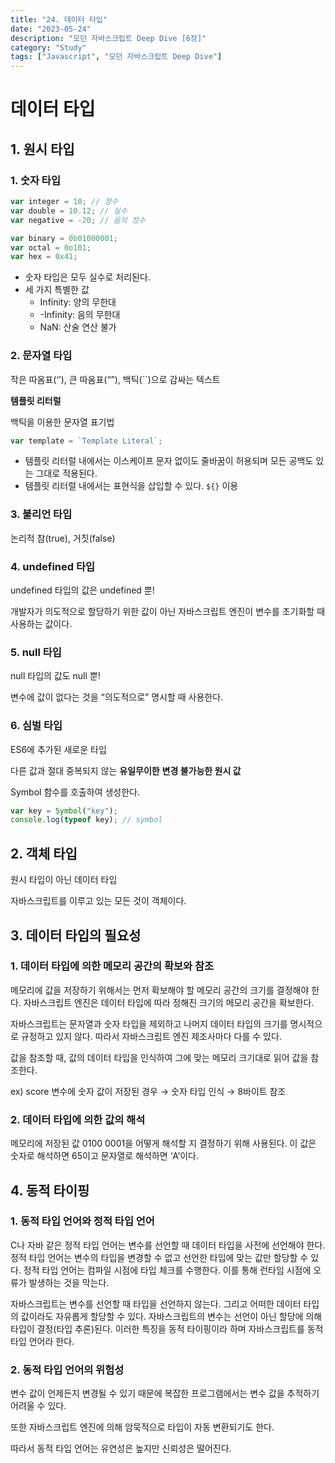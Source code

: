 ```yaml
---
title: "24. 데이터 타입"
date: "2023-05-24"
description: "모던 자바스크립트 Deep Dive [6장]"
category: "Study"
tags: ["Javascript", "모던 자바스크립트 Deep Dive"]
---
```


# 데이터 타입

## 1. 원시 타입

### 1. 숫자 타입

```js
var integer = 10; // 정수
var double = 10.12; // 실수
var negative = -20; // 음의 정수

var binary = 0b01000001;
var octal = 0o101;
var hex = 0x41;
```

- 숫자 타입은 모두 실수로 처리된다.
- 세 가지 특별한 값
  - Infinity: 양의 무한대
  - -Infinity: 음의 무한대
  - NaN: 산술 연산 불가

### 2. 문자열 타입

작은 따옴표(‘’), 큰 따옴표(“”), 백틱(``)으로 감싸는 텍스트

**템플릿 리터럴**

백틱을 이용한 문자열 표기법

```js
var template = `Template Literal`;
```

- 템플릿 리터럴 내에서는 이스케이프 문자 없이도 줄바꿈이 허용되며 모든 공백도 있는 그대로 적용된다.
- 템플릿 리터럴 내에서는 표현식을 삽입할 수 있다. `${}` 이용

### 3. 불리언 타입

논리적 참(true), 거짓(false)

### 4. undefined 타입

undefined 타입의 값은 undefined 뿐!

개발자가 의도적으로 할당하기 위한 값이 아닌 자바스크립트 엔진이 변수를 초기화할 때 사용하는 값이다.

### 5. null 타입

null 타입의 값도 null 뿐!

변수에 값이 없다는 것을 “의도적으로” 명시할 때 사용한다.

### 6. 심벌 타입

ES6에 추가된 새로운 타입

다른 값과 절대 중복되지 않는 **유일무이한** **변경 불가능한 원시 값**

Symbol 함수를 호출하여 생성한다.

```js
var key = Symbol("key");
console.log(typeof key); // symbol
```

## 2. 객체 타입

원시 타입이 아닌 데이터 타입

자바스크립트를 이루고 있는 모든 것이 객체이다.

## 3. 데이터 타입의 필요성

### 1. 데이터 타입에 의한 메모리 공간의 확보와 참조

메모리에 값을 저장하기 위해서는 먼저 확보해야 할 메모리 공간의 크기를 결정해야 한다. 자바스크립트 엔진은 데이터 타입에 따라 정해진 크기의 메모리 공간을 확보한다.

자바스크립트는 문자열과 숫자 타입을 제외하고 나머지 데이터 타입의 크기를 명시적으로 규정하고 있지 않다. 따라서 자바스크립트 엔진 제조사마다 다를 수 있다.

값을 참조할 때, 값의 데이터 타입을 인식하여 그에 맞는 메모리 크기대로 읽어 값을 참조한다.

ex) score 변수에 숫자 값이 저장된 경우 → 숫자 타입 인식 → 8바이트 참조

### 2. 데이터 타입에 의한 값의 해석

메모리에 저장된 값 0100 0001을 어떻게 해석할 지 결정하기 위해 사용된다. 이 값은 숫자로 해석하면 65이고 문자열로 해석하면 ‘A’이다.

## 4. 동적 타이핑

### 1. 동적 타입 언어와 정적 타입 언어

C나 자바 같은 정적 타입 언어는 변수를 선언할 때 데이터 타입을 사전에 선언해야 한다. 정적 타입 언어는 변수의 타입을 변경할 수 없고 선언한 타입에 맞는 값만 할당할 수 있다. 정적 타입 언어는 컴파일 시점에 타입 체크를 수행한다. 이를 통해 런타임 시점에 오류가 발생하는 것을 막는다.

자바스크립트는 변수를 선언할 때 타입을 선언하지 않는다. 그리고 어떠한 데이터 타입의 값이라도 자유롭게 할당할 수 있다. 자바스크립트의 변수는 선언이 아닌 할당에 의해 타입이 결정(타입 추론)된다. 이러한 특징을 동적 타이핑이라 하며 자바스크립트를 동적 타입 언어라 한다.

### 2. 동적 타입 언어의 위험성

변수 값이 언제든지 변경될 수 있기 때문에 복잡한 프로그램에서는 변수 값을 추적하기 어려울 수 있다.

또한 자바스크립트 엔진에 의해 암묵적으로 타입이 자동 변환되기도 한다.

따라서 동적 타입 언어는 유연성은 높지만 신뢰성은 떨어진다.
